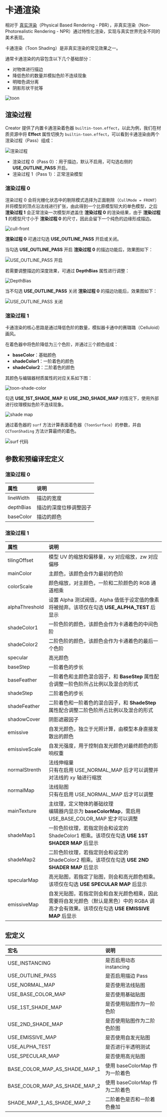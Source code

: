 # 卡通渲染

相对于 [真实渲染](effect-builtin-pbr.md)（Physical Based Rendering - PBR），非真实渲染（Non-Photorealistic Rendering - NPR）通过特性化渲染，实现与真实世界完全不同的美术表现。

卡通渲染（Toon Shading）是非真实渲染的常见效果之一。

通常卡通渲染的内容包含以下几个基础部分：

- 对物体进行描边
- 降低色阶的数量并模拟色阶不连续现象
- 明暗色调分离
- 阴影形状干扰等

![toon](img/toon.png)

## 渲染过程

Creator 提供了内置卡通渲染着色器 `builtin-toon.effect`，以此为例，我们在材质资源中将 **Effect** 属性切换为 `builtin-toon.effect`，可以看到卡通渲染由两个渲染过程（Pass）组成：

![渲染过程](img/toon-pass.png)

- 渲染过程 0（Pass 0）：用于描边，默认不启用，可勾选右侧的 **USE_OUTLINE_PASS** 开启。
- 渲染过程 1（Pass 1）：正常渲染模型

### 渲染过程 0

渲染过程 0 会将光栅化状态中的剔除模式选择为正面剔除（`CullMode = FRONT`）并将模型的顶点沿法线进行扩张，由此得到一个比原模型较大的单色模型，之后 **渲染过程 1** 会正常渲染一次模型并遮盖住 **渲染过程 0** 的渲染结果，由于 **渲染过程 1** 的模型尺寸小于 **渲染过程 0** 的尺寸，因此会留下一个纯色的边缘形成描边。

![cull-front](img/cull-front.png)

 **渲染过程 0** 可通过勾选 **USE_OUTLINE_PASS** 开启或关闭。

当勾选 **USE_OUTLINE_PASS** 开启 **渲染过程 0** 的描边功能后，效果图如下：

![USE_OUTLINE_PASS 开启](img/outline-on.png)

若需要调整描边的深度效果，可通过 **DepthBias** 属性进行调整：

![DepthBias](img/toon-depth-bias.png)

当不勾选 **USE_OUTLINE_PASS** 关闭 **渲染过程 0** 的描边功能后，效果图如下：

![USE_OUTLINE_PASS 关闭](img/outline-off.png)

### 渲染过程 1

卡通渲染的核心思路是通过降低色阶的数量，模拟器卡通中的赛璐璐（Celluloid）画风。

在着色器中将色阶降低为三个色阶，并通过三个颜色组成：

- **baseColor**：基础颜色
- **shadeColor1**：一阶着色的颜色
- **shadeColor2**：二阶着色的颜色

其颜色与编辑器材质属性的对应关系如下图：

![toon-shade-color](img/shade-color.png)

勾选 **USE_1ST_SHADE_MAP** 和 **USE_2ND_SHADE_MAP** 的情况下，使用外部进行纹理模拟色阶不连续现象。

![shade map](img/shade-map.png)

通过着色器的 `surf` 方法计算表面着色器（`ToonSurface`）的参数，并由 `CCToonShading` 方法计算最终的着色。

![surf 代码](img/toon-surf.png)

## 参数和预编译宏定义

### 渲染过程 0

| 属性         | 说明                                                              |
| :------------- | :---------------------------------------------------------------- |
| lineWidth | 描边的宽度
| depthBias | 描边的深度位移调整因子
| baseColor | 描边的颜色

### 渲染过程 1

| 属性         | 说明                                                              |
| :------------- | :---------------------------------------------------------------- |
| tilingOffset   | 模型 UV 的缩放和偏移量，xy 对应缩放，zw 对应偏移|
| mainColor      | 主颜色，该颜色会作为最初的色阶|
| colorScale     | 颜色缩放，对主颜色，一阶和二阶颜色的 RGB 通道相乘 |
| alphaThreshold | 设置 Alpha 测试阀值，Alpha 值低于设定值的像素将被抛弃。该项仅在勾选 **USE_ALPHA_TEST** 后显示 |
| shadeColor1    | 一阶色阶的颜色，该颜色会作为卡通着色的中间色阶 |
| shadeColor2    | 二阶色阶的颜色，该颜色会作为卡通着色的最后一个色阶 |
| specular       | 高光颜色 |
| baseStep       | 一阶着色的步长 |
| baseFeather    | 一阶着色和主颜色混合因子，和 **BaseStep** 属性配合调整一阶色阶所占比例以及混合的形式 |
| shadeStep      | 二阶着色的步长 |
| shadeFeather   | 二阶着色和一阶着色的混合因子，和 **ShadeStep** 属性配合调整二阶色阶所占比例以及混合的形式 |
| shadowCover    | 阴影遮蔽因子 |
| emissive       | 自发光颜色，独立于光照计算，由模型本身直接发散出的颜色  |
| emissiveScale  | 自发光强度，用于控制自发光颜色对最终颜色的影响权重 |
| normalStrenth  | 法线伸缩量<br>只有在启用 USE_NORMAL_MAP 后才可以调整并对法线的 xy 轴进行缩放|
| normalMap      | 法线贴图 <br>只有在启用 USE_NORMAL_MAP 后才可以调整 |
| mainTexture    | 主纹理，定义物体的基础纹理 <br> 编辑器内显示为 **baseColorMap**，需启用 USE_BASE_COLOR_MAP 宏才可以调整 |
| shadeMap1      | 一阶色阶纹理，若指定则会和设定的 ShadeColor1 相乘。该项仅在勾选 **USE 1ST SHADER MAP** 后显示 |
| shadeMap2      | 二阶色阶纹理，若指定则会和设定的 ShadeColor2 相乘。该项仅在勾选 **USE 2ND SHADER MAP** 后显示 |
| specularMap    | 高光贴图，若指定了贴图，则会和高光颜色相乘。该项仅在勾选 **USE SPECULAR MAP** 后显示 |
| emissiveMap    | 自发光贴图，若指定则会和自发光颜色相乘，因此需要将自发光颜色（默认是黑色）中的 RGBA 调高才会有效果。该项仅在勾选 **USE EMISSIVE MAP** 后显示 |

## 宏定义

| 宏名                          | 说明                      |
| :---------------------------- | :------------------------ |
| USE_INSTANCING | 是否启用动态 instancing |
| USE_OUTLINE_PASS              | 是否启用描边 Pass         |
| USE_NORMAL_MAP                | 是否使用法线贴图          |
| USE_BASE_COLOR_MAP            | 是否使用基础贴图          |
| USE_1ST_SHADE_MAP             | 是否使用贴图作为一阶色阶 |
| USE_2ND_SHADE_MAP             | 是否使用贴图作为二阶色阶图 |
| USE_EMISSIVE_MAP              | 是否使用自发光贴图        |
| USE_ALPHA_TEST                | 是否进行半透明测试        |
| USE_SPECULAR_MAP              | 是否使用高光贴图        |
| BASE_COLOR_MAP_AS_SHADE_MAP_1 | 使用 baseColorMap 作为一阶着色 |
| BASE_COLOR_MAP_AS_SHADE_MAP_2 | 使用 baseColorMap 作为二阶着色 |
| SHADE_MAP_1_AS_SHADE_MAP_2    | 二阶着色是否和一阶着色叠加|

